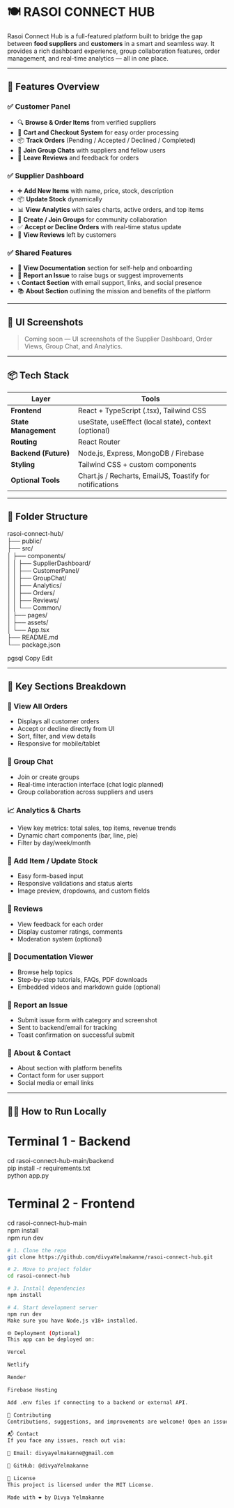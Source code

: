 # 🍽️ RASOI CONNECT HUB

Rasoi Connect Hub is a full-featured platform built to bridge the gap between **food suppliers** and **customers** in a smart and seamless way. It provides a rich dashboard experience, group collaboration features, order management, and real-time analytics — all in one place.

---

## 🚀 Features Overview

### ✅ Customer Panel
- 🔍 **Browse & Order Items** from verified suppliers
- 🛒 **Cart and Checkout System** for easy order processing
- 📦 **Track Orders** (Pending / Accepted / Declined / Completed)
- 💬 **Join Group Chats** with suppliers and fellow users
- 📝 **Leave Reviews** and feedback for orders

### ✅ Supplier Dashboard
- ➕ **Add New Items** with name, price, stock, description
- 📦 **Update Stock** dynamically
- 📊 **View Analytics** with sales charts, active orders, and top items
- 👥 **Create / Join Groups** for community collaboration
- ✅ **Accept or Decline Orders** with real-time status update
- 📝 **View Reviews** left by customers

### ✅ Shared Features
- 📁 **View Documentation** section for self-help and onboarding
- 🐞 **Report an Issue** to raise bugs or suggest improvements
- 📞 **Contact Section** with email support, links, and social presence
- 📚 **About Section** outlining the mission and benefits of the platform

---

## 📸 UI Screenshots

> Coming soon — UI screenshots of the Supplier Dashboard, Order Views, Group Chat, and Analytics.

---

## 📦 Tech Stack

| Layer | Tools |
|-------|-------|
| **Frontend** | React + TypeScript (.tsx), Tailwind CSS |
| **State Management** | useState, useEffect (local state), context (optional) |
| **Routing** | React Router |
| **Backend (Future)** | Node.js, Express, MongoDB / Firebase |
| **Styling** | Tailwind CSS + custom components |
| **Optional Tools** | Chart.js / Recharts, EmailJS, Toastify for notifications |

---

## 📁 Folder Structure

rasoi-connect-hub/                                                                                                                                                           
├── public/                                                                                                                                                                  
├── src/                                                                                                                                                                     
│ ├── components/                                                                                                                                                            
│ │ ├── SupplierDashboard/                                                                                                                                                   
│ │ ├── CustomerPanel/                                                                                                                                                       
│ │ ├── GroupChat/                                                                                                                                                           
│ │ ├── Analytics/                                                                                                                                                           
│ │ ├── Orders/                                                                                                                                                              
│ │ ├── Reviews/                                                                                                                                                             
│ │ └── Common/                                                                                                                                                              
│ ├── pages/                                                                                                                                                                 
│ ├── assets/                                                                                                                                                                
│ └── App.tsx                                                                                                                                                                
├── README.md                                                                                                                                                                
└── package.json                                                                                                                                                             

pgsql
Copy
Edit

---

## 📖 Key Sections Breakdown

### 🧾 View All Orders
- Displays all customer orders
- Accept or decline directly from UI
- Sort, filter, and view details
- Responsive for mobile/tablet

### 💬 Group Chat
- Join or create groups
- Real-time interaction interface (chat logic planned)
- Group collaboration across suppliers and users

### 📈 Analytics & Charts
- View key metrics: total sales, top items, revenue trends
- Dynamic chart components (bar, line, pie)
- Filter by day/week/month

### 🧪 Add Item / Update Stock
- Easy form-based input
- Responsive validations and status alerts
- Image preview, dropdowns, and custom fields

### 🧾 Reviews
- View feedback for each order
- Display customer ratings, comments
- Moderation system (optional)

### 📖 Documentation Viewer
- Browse help topics
- Step-by-step tutorials, FAQs, PDF downloads
- Embedded videos and markdown guide (optional)

### 🐛 Report an Issue
- Submit issue form with category and screenshot
- Sent to backend/email for tracking
- Toast confirmation on successful submit

### 📄 About & Contact
- About section with platform benefits
- Contact form for user support
- Social media or email links

---

## 🧑‍💻 How to Run Locally


# Terminal 1 - Backend
cd rasoi-connect-hub-main/backend                                                                                                                                            
pip install -r requirements.txt                                                                                                                                              
python app.py

# Terminal 2 - Frontend  
cd rasoi-connect-hub-main                                                                                                                                                    
npm install                                                                                                                                                                  
npm run dev


```bash
# 1. Clone the repo
git clone https://github.com/divyaYelmakanne/rasoi-connect-hub.git

# 2. Move to project folder
cd rasoi-connect-hub

# 3. Install dependencies
npm install

# 4. Start development server
npm run dev
Make sure you have Node.js v18+ installed.

🌐 Deployment (Optional)
This app can be deployed on:

Vercel

Netlify

Render

Firebase Hosting

Add .env files if connecting to a backend or external API.

🤝 Contributing
Contributions, suggestions, and improvements are welcome! Open an issue or fork the repo and create a pull request.

📬 Contact
If you face any issues, reach out via:

📧 Email: divyayelmakanne@gmail.com

💼 GitHub: @divyaYelmakanne

📃 License
This project is licensed under the MIT License.

Made with ❤️ by Divya Yelmakanne
